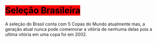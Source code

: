 <!DOCTYPE html>
<html lang="pt-BR">
    <head>
        <meta charset="UTF-8">
        <meta name="viewport" content="width=device-width inicial-scale:1.0">
        <title> Allan </title>
    </head>
    <body>
   <h1><mark style="background-color:red;">Seleção Brasileira</mark></h1>
    <p>A seleção do Brasil conta com 5 Copas do Mundo atualmente mas, a geração atual nunca pode comemorar a vitória de nenhuma delas pois a ultima vitória em uma copa foi em 2002.</p>    
    </body>
</html>
